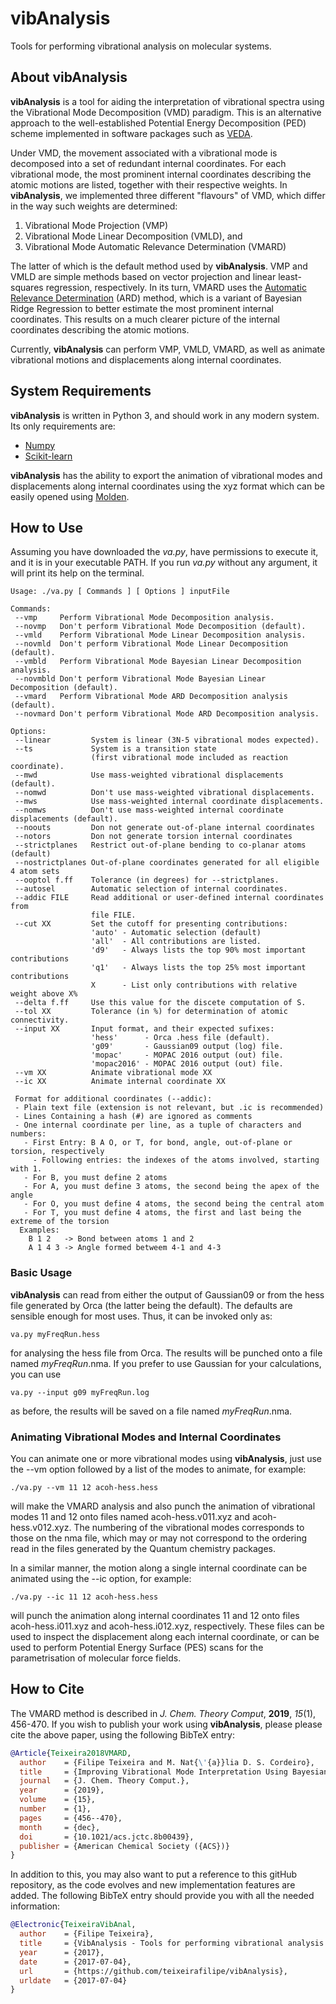 # vibAnalysis
Tools for performing vibrational analysis on molecular systems.

## About vibAnalysis
**vibAnalysis** is a tool for aiding the interpretation of vibrational spectra
using the Vibrational Mode Decomposition (VMD) paradigm. This is an alternative
approach to the well-established Potential Energy Decomposition (PED) scheme
implemented in software packages such as [VEDA](http://smmg.pl/software/veda). 

Under VMD, the movement associated with a vibrational mode is decomposed into a
set of redundant internal coordinates. For each vibrational mode, the most
prominent internal coordinates describing the atomic motions are listed,
together with their respective weights. In **vibAnalysis**, we implemented three
different "flavours" of VMD, which differ in the way such weights are
determined:
1. Vibrational Mode Projection (VMP)
1. Vibrational Mode Linear Decomposition (VMLD), and
1. Vibrational Mode Automatic Relevance Determination (VMARD)

The latter of which is the default method used by **vibAnalysis**. VMP and VMLD
are simple methods based on vector projection and linear least-squares
regression, respectively. In its turn, VMARD uses the [Automatic Relevance
Determination](http://scikit-learn.org/stable/modules/linear_model.html#automatic-relevance-determination-ard)
(ARD) method, which is a variant of Bayesian Ridge Regression to better estimate
the most prominent internal coordinates. This results on a much clearer picture
of the internal coordinates describing the atomic motions.

Currently, **vibAnalysis** can perform VMP, VMLD, VMARD, as well as animate
vibrational motions and displacements along internal coordinates.

## System Requirements
**vibAnalysis** is written in Python 3, and should work in any modern system. Its
only requirements are:
* [Numpy](http://www.numpy.org/)
* [Scikit-learn](http://scikit-learn.org/stable/) 

**vibAnalysis** has the ability to export the animation of vibrational modes and
displacements along internal coordinates using the xyz format which can be
easily opened using [Molden](http://www.cmbi.ru.nl/molden/).

## How to Use
Assuming you have downloaded the _va.py_, have permissions to execute it, and it
is in your executable PATH. If you run _va.py_ without any argument, it will
print its help on the terminal.

```
Usage: ./va.py [ Commands ] [ Options ] inputFile

Commands:
 --vmp     Perform Vibrational Mode Decomposition analysis.
 --novmp   Don't perform Vibrational Mode Decomposition (default).
 --vmld    Perform Vibrational Mode Linear Decomposition analysis.
 --novmld  Don't perform Vibrational Mode Linear Decomposition (default).
 --vmbld   Perform Vibrational Mode Bayesian Linear Decomposition analysis.
 --novmbld Don't perform Vibrational Mode Bayesian Linear Decomposition (default).
 --vmard   Perform Vibrational Mode ARD Decomposition analysis (default).
 --novmard Don't perform Vibrational Mode ARD Decomposition analysis.

Options:
 --linear         System is linear (3N-5 vibrational modes expected).
 --ts             System is a transition state 
                  (first vibrational mode included as reaction coordinate).
 --mwd            Use mass-weighted vibrational displacements (default).
 --nomwd          Don't use mass-weighted vibrational displacements.
 --mws            Use mass-weighted internal coordinate displacements.
 --nomws          Don't use mass-weighted internal coordinate displacements (default).
 --noouts         Don not generate out-of-plane internal coordinates
 --notors         Don not generate torsion internal coordinates
 --strictplanes   Restrict out-of-plane bending to co-planar atoms (default)
 --nostrictplanes Out-of-plane coordinates generated for all eligible 4 atom sets
 --ooptol f.ff    Tolerance (in degrees) for --strictplanes.
 --autosel        Automatic selection of internal coordinates.
 --addic FILE     Read additional or user-defined internal coordinates from
                  file FILE.
 --cut XX         Set the cutoff for presenting contributions:
                  'auto' - Automatic selection (default)
                  'all'  - All contributions are listed.
                  'd9'   - Always lists the top 90% most important contributions
                  'q1'   - Always lists the top 25% most important contributions
                  X      - List only contributions with relative weight above X%
 --delta f.ff     Use this value for the discete computation of S.
 --tol XX         Tolerance (in %) for determination of atomic connectivity.
 --input XX       Input format, and their expected sufixes:
                  'hess'      - Orca .hess file (default).
                  'g09'       - Gaussian09 output (log) file.
                  'mopac'     - MOPAC 2016 output (out) file.
                  'mopac2016' - MOPAC 2016 output (out) file.
 --vm XX          Animate vibrational mode XX 
 --ic XX          Animate internal coordinate XX 

 Format for additional coordinates (--addic):
 - Plain text file (extension is not relevant, but .ic is recommended)
 - Lines Containing a hash (#) are ignored as comments
 - One internal coordinate per line, as a tuple of characters and numbers:
   - First Entry: B A O, or T, for bond, angle, out-of-plane or torsion, respectively
	 - Following entries: the indexes of the atoms involved, starting with 1.
   - For B, you must define 2 atoms
   - For A, you must define 3 atoms, the second being the apex of the angle
   - For O, you must define 4 atoms, the second being the central atom
   - For T, you must define 4 atoms, the first and last being the extreme of the torsion
  Examples:
    B 1 2   -> Bond between atoms 1 and 2
    A 1 4 3 -> Angle formed betweem 4-1 and 4-3

```

### Basic Usage
**vibAnalysis** can read from either the output of Gaussian09 or from the hess
file generated by Orca (the latter being the default). The defaults are sensible
enough for most uses. Thus, it can be invoked only as:

```
va.py myFreqRun.hess
```

for analysing the hess file from Orca. The results will be punched onto a file
named _myFreqRun_.nma. If you prefer to use Gaussian for your calculations, you
can use

```
va.py --input g09 myFreqRun.log
```

as before, the results will be saved on a file named  _myFreqRun_.nma. 

### Animating Vibrational Modes and Internal Coordinates

You can animate one or more vibrational modes using **vibAnalysis**, just use
the --vm option followed by a list of the modes to animate, for example:

```
./va.py --vm 11 12 acoh-hess.hess
```

will make the VMARD analysis and also punch the animation of vibrational modes
11 and 12 onto files named acoh-hess.v011.xyz and acoh-hess.v012.xyz. The
numbering of the vibrational modes corresponds to those on the nma file, which
may or may not correspond to the ordering read in the files generated by the
Quantum chemistry packages.

In a similar manner, the motion along a single internal coordinate can be
animated using the --ic option, for example:

```
./va.py --ic 11 12 acoh-hess.hess
```

will punch the animation along internal coordinates 11 and 12 onto files
acoh-hess.i011.xyz and acoh-hess.i012.xyz, respectively. These files can be used
to inspect the displacement along each internal coordinate, or can be used to
perform Potential Energy Surface (PES) scans for the parametrisation of
molecular force fields.

## How to Cite
The VMARD method is described in _J. Chem. Theory Comput_, **2019**, _15_(1),
456-470. If you wish to publish your work using **vibAnalysis**, please please
cite the above paper, using the following BibTeX entry:

```bibtex
@Article{Teixeira2018VMARD,
  author    = {Filipe Teixeira and M. Nat{\'{a}}lia D. S. Cordeiro},
  title     = {Improving Vibrational Mode Interpretation Using Bayesian Regression},
  journal   = {J. Chem. Theory Comput.},
  year      = {2019},
  volume    = {15},
  number    = {1},
  pages     = {456--470},
  month     = {dec},
  doi       = {10.1021/acs.jctc.8b00439},
  publisher = {American Chemical Society ({ACS})}
}

```

In addition to this, you may also want to put a reference to this gitHub
repository, as the code evolves and new implementation features are added. The
following BibTeX entry should provide you with all the needed information:

```bibtex
@Electronic{TeixeiraVibAnal,
  author    = {Filipe Teixeira},
  title     = {VibAnalysis - Tools for performing vibrational analysis on molecular systems},
  year      = {2017},
  date      = {2017-07-04},
  url       = {https://github.com/teixeirafilipe/vibAnalysis},
  urldate   = {2017-07-04}
}
```

